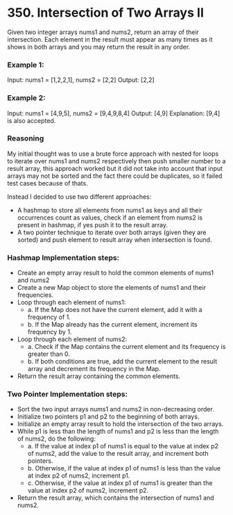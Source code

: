 # 350. Intersection of Two Arrays II
Given two integer arrays nums1 and nums2, return an array of their intersection. Each element in the result must appear as many times as it shows in both arrays and you may return the result in any order.

### Example 1:
Input: nums1 = [1,2,2,1], nums2 = [2,2]
Output: [2,2]

### Example 2:
Input: nums1 = [4,9,5], nums2 = [9,4,9,8,4]
Output: [4,9]
Explanation: [9,4] is also accepted.

### Reasoning
My initial thought was to use a brute force approach with nested for loops to iterate over nums1 and nums2 respectively then push smaller number to a result array, this approach worked but it did not take into account that input arrays may not be sorted and the fact there could be duplicates, so it failed test cases because of thats. 

Instead I decided to use two different approaches: 
- A hashmap to store all elements from nums1 as keys and all their occurrences count as values, check if an element from nums2 is present in hashmap, if yes push it to the result array.
- A two pointer technique to iterate over both arrays (given they are sorted) and push element to result array when intersection is found.

### Hashmap Implementation steps:

- Create an empty array result to hold the common elements of nums1 and nums2
- Create a new Map object to store the elements of nums1 and their frequencies.
- Loop through each element of nums1:
    - a. If the Map does not have the current element, add it with a frequency of 1.
    - b. If the Map already has the current element, increment its frequency by 1.
- Loop through each element of nums2:
    - a. Check if the Map contains the current element and its frequency is greater than 0.
    - b. If both conditions are true, add the current element to the result array and decrement its frequency in the Map.
- Return the result array containing the common elements.

### Two Pointer Implementation steps:
- Sort the two input arrays nums1 and nums2 in non-decreasing order.
- Initialize two pointers p1 and p2 to the beginning of both arrays.
- Initialize an empty array result to hold the intersection of the two arrays.
- While p1 is less than the length of nums1 and p2 is less than the length of nums2, do the following:
    - a. If the value at index p1 of nums1 is equal to the value at index p2 of nums2, add the value to the result array, and increment both pointers.
    - b. Otherwise, if the value at index p1 of nums1 is less than the value at index p2 of nums2, increment p1.
    - c. Otherwise, if the value at index p1 of nums1 is greater than the value at index p2 of nums2, increment p2.
- Return the result array, which contains the intersection of nums1 and nums2.